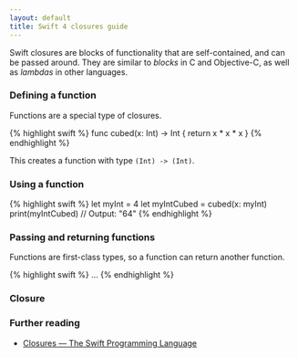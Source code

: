```yaml
---
layout: default
title: Swift 4 closures guide
---
```


Swift closures are blocks of functionality that are self-contained, and can be passed around. They are similar to _blocks_ in C and Objective-C, as well as _lambdas_ in other languages.

### Defining a function

Functions are a special type of closures.

{% highlight swift %}
func cubed(x: Int) -> Int {
  return x * x * x
}
{% endhighlight %}

This creates a function with type `(Int) -> (Int)`.

### Using a function

{% highlight swift %}
let myInt = 4
let myIntCubed = cubed(x: myInt)
print(myIntCubed)
// Output: "64"
{% endhighlight %}

### Passing and returning functions

Functions are first-class types, so a function can return another function.

{% highlight swift %}
...
{% endhighlight %}

### Closure



### Further reading

* [Closures — The Swift Programming Language](https://developer.apple.com/library/content/documentation/Swift/Conceptual/Swift_Programming_Language/Closures.html)
